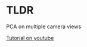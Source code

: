 # TLDR
PCA on multiple camera views

[Tutorial on youtube](https://www.youtube.com/watch?v=iJC9sXfLgio&feature=youtu.be)
